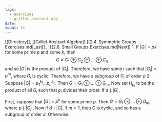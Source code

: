 ```yaml
---
tags:
  - exercises
  - grillet_abstract_alg
date:
count: 13
---
```

[[Directory]], [[Grillet Abstract Algebra]]
[[2.4. Symmetric Groups Exercises.md|Last]] ;; [[2.6. Small Groups Exercises.md|Next]]
1. 
If ${} |G|=pk {}$ for some prime ${} p$ and some $k$, then
$$
G=G_{1}\oplus G_{2} \oplus \dots \oplus G_{n}
$$
and so ${} |G| {}$ is the product of ${} |G_{i}| {}$. Therefore, we have some $i$ such that ${} |G_{i}|=p^{m} {}$, where ${} G_{i} {}$ is cyclic. Therefore, we have a subgroup of ${} G_{i}$ of order $p {}$
2. 
Suppose ${} |G|=p_{1}^{k_{1}}\dots p_{n}^{k_{n}} {}$. Then ${} G=G_{1} \oplus  \dots \oplus G_{m} {}$. Now set ${} H_{p_{i}} {}$ to be the product of all ${} G_{i} {}$ such that ${} p_{i}$ divides their order. If ${} d \mid |G| {}$, 

First, suppose that ${} |G|=p^{k} {}$ for some prime $p$. Then ${} G=G_{1} \oplus  \dots \oplus  G_{m} {}$, where ${} p\mid |G_{i}| {}$. Now if ${} d \mid |G| {}$, if ${} m=1 {}$, then $G$ is cyclic, and so has a subgroup of order $d$. Otherwise, 